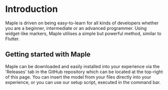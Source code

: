 # Introduction

Maple is driven on being easy-to-learn for all kinds of developers whether you are a beginner, intermediate or an advanced programmer. Using widget-like markers, Maple utilises a simple but powerful method, similar to Flutter.

## Getting started with Maple

Maple can be downloaded and easily installed into your experience via the 'Releases' tab in the GitHub repository which can be located at the top-right of this page. You can insert the model from your files directly into your experience, or you can use our setup script, executed in the command bar.